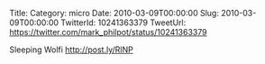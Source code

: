 Title: 
Category: micro
Date: 2010-03-09T00:00:00
Slug: 2010-03-09T00:00:00
TwitterId: 10241363379
TweetUrl: https://twitter.com/mark_philpot/status/10241363379

Sleeping Wolfi http://post.ly/RlNP